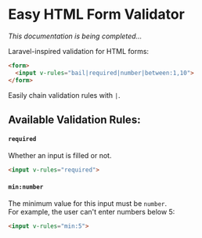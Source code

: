 # Easy HTML Form Validator
*This documentation is being completed...*

Laravel-inspired validation for HTML forms:
```html
<form>
  <input v-rules="bail|required|number|between:1,10">
</form>
```

Easily chain validation rules with `|`.

## Available Validation Rules:
#### `required`
Whether an input is filled or not.
```html
<input v-rules="required">
```

#### `min:number`
The minimum value for this input must be `number`.  
For example, the user can't enter numbers below 5:
```html
<input v-rules="min:5">
```
